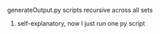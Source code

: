 generateOutput.py scripts recursive across all sets
1. self-explanatory, now I just run one py script